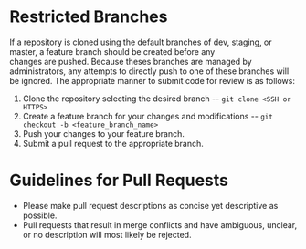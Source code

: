 # Restricted Branches

If a repository is cloned using the default branches of dev, staging, or master, a feature branch should be created before any  
changes are pushed. Because theses branches are managed by administrators, any attempts to directly push to one of these branches 
will be ignored. The appropriate manner to submit code for review is as follows: 

1. Clone the repository selecting the desired branch -- `git clone <SSH or HTTPS>`
2. Create a feature branch for your changes and modifications -- `git checkout -b <feature_branch_name>`
3. Push your changes to your feature branch.
4. Submit a pull request to the appropriate branch.

# Guidelines for Pull Requests
* Please make pull request descriptions as concise yet descriptive as possible.
* Pull requests that result in merge conflicts and have ambiguous, unclear, or no description will most likely be rejected.

  
